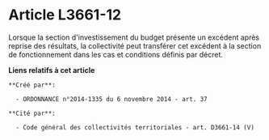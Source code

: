 # Article L3661-12

Lorsque la section d'investissement du budget présente un excédent après reprise des résultats, la collectivité peut
transférer cet excédent à la section de fonctionnement dans les cas et conditions définis par décret.

**Liens relatifs à cet article**

	**Créé par**:

	  - ORDONNANCE n°2014-1335 du 6 novembre 2014 - art. 37

	**Cité par**:

	  - Code général des collectivités territoriales - art. D3661-14 (V)
